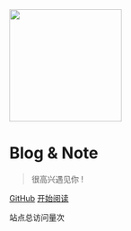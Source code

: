 <img src="https://img.alicdn.com/tfs/TB1kCs_er_I8KJjy1XaXXbsxpXa-419-495.png" width="200px">

# Blog & Note

> 很高兴遇见你 !

[GitHub](https://github.com/freshchen/fresh-notes/)
[开始阅读](#目录)

<span id="busuanzi_container_site_pv">站点总访问量<span id="busuanzi_value_site_pv"></span>次</span>
